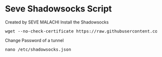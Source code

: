 # Seve Shadowsocks Script

Created by SEVE MALACHI
Install the Shadowsocks
<pre>
wget --no-check-certificate https://raw.githubusercontent.com/mathew1357/Deb9-SS-Script/master/seve-shadowsocks.sh
</pre>
Change Password of a tunnel
<pre>
nano /etc/shadowsocks.json
</pre>

